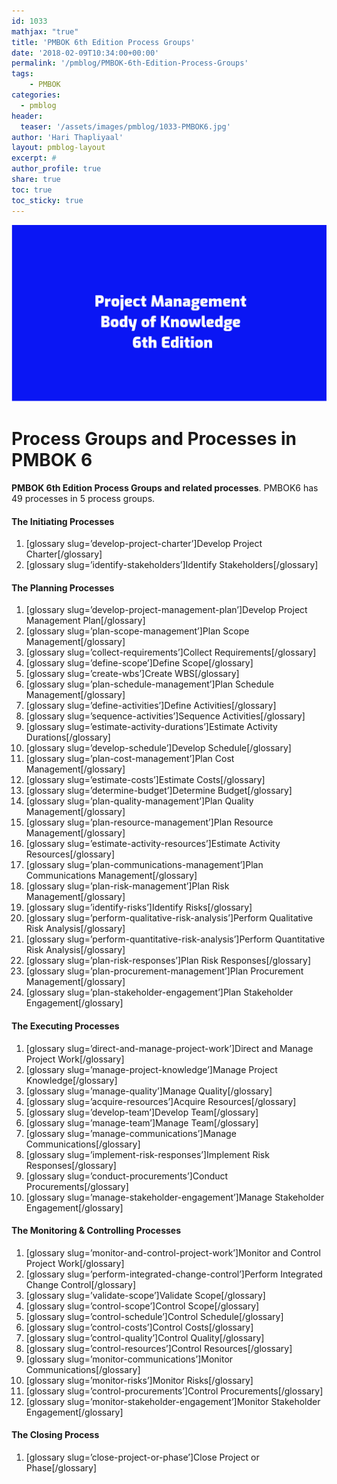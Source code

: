 ```yaml
---
id: 1033   
mathjax: "true"
title: 'PMBOK 6th Edition Process Groups'
date: '2018-02-09T10:34:00+00:00'
permalink: '/pmblog/PMBOK-6th-Edition-Process-Groups'
tags: 
    - PMBOK
categories:
  - pmblog
header:
  teaser: '/assets/images/pmblog/1033-PMBOK6.jpg'
author: 'Hari Thapliyaal'
layout: pmblog-layout 
excerpt: #
author_profile: true
share: true
toc: true   
toc_sticky: true
---
```

![](/assets/images/pmblog/1033-PMBOK6.jpg)   

# Process Groups and Processes in PMBOK 6

**PMBOK 6th Edition Process Groups and related processes**. PMBOK6 has 49 processes in 5 process groups.

#### **The Initiating Processes** 

1. \[glossary slug=’develop-project-charter’\]Develop Project Charter\[/glossary\]
2. \[glossary slug=’identify-stakeholders’\]Identify Stakeholders\[/glossary\]

#### **The Planning Process**es

1. \[glossary slug=’develop-project-management-plan’\]Develop Project Management Plan\[/glossary\]
2. \[glossary slug=’plan-scope-management’\]Plan Scope Management\[/glossary\]
3. \[glossary slug=’collect-requirements’\]Collect Requirements\[/glossary\]
4. \[glossary slug=’define-scope’\]Define Scope\[/glossary\]
5. \[glossary slug=’create-wbs’\]Create WBS\[/glossary\]
6. \[glossary slug=’plan-schedule-management’\]Plan Schedule Management\[/glossary\]
7. \[glossary slug=’define-activities’\]Define Activities\[/glossary\]
8. \[glossary slug=’sequence-activities’\]Sequence Activities\[/glossary\]
9. \[glossary slug=’estimate-activity-durations’\]Estimate Activity Durations\[/glossary\]
10. \[glossary slug=’develop-schedule’\]Develop Schedule\[/glossary\]
11. \[glossary slug=’plan-cost-management’\]Plan Cost Management\[/glossary\]
12. \[glossary slug=’estimate-costs’\]Estimate Costs\[/glossary\]
13. \[glossary slug=’determine-budget’\]Determine Budget\[/glossary\]
14. \[glossary slug=’plan-quality-management’\]Plan Quality Management\[/glossary\]
15. \[glossary slug=’plan-resource-management’\]Plan Resource Management\[/glossary\]
16. \[glossary slug=’estimate-activity-resources’\]Estimate Activity Resources\[/glossary\]
17. \[glossary slug=’plan-communications-management’\]Plan Communications Management\[/glossary\]
18. \[glossary slug=’plan-risk-management’\]Plan Risk Management\[/glossary\]
19. \[glossary slug=’identify-risks’\]Identify Risks\[/glossary\]
20. \[glossary slug=’perform-qualitative-risk-analysis’\]Perform Qualitative Risk Analysis\[/glossary\]
21. \[glossary slug=’perform-quantitative-risk-analysis’\]Perform Quantitative Risk Analysis\[/glossary\]
22. \[glossary slug=’plan-risk-responses’\]Plan Risk Responses\[/glossary\]
23. \[glossary slug=’plan-procurement-management’\]Plan Procurement Management\[/glossary\]
24. \[glossary slug=’plan-stakeholder-engagement’\]Plan Stakeholder Engagement\[/glossary\]

#### **The Executing Process**es

1. \[glossary slug=’direct-and-manage-project-work’\]Direct and Manage Project Work\[/glossary\]
2. \[glossary slug=’manage-project-knowledge’\]Manage Project Knowledge\[/glossary\]
3. \[glossary slug=’manage-quality’\]Manage Quality\[/glossary\]
4. \[glossary slug=’acquire-resources’\]Acquire Resources\[/glossary\]
5. \[glossary slug=’develop-team’\]Develop Team\[/glossary\]
6. \[glossary slug=’manage-team’\]Manage Team\[/glossary\]
7. \[glossary slug=’manage-communications’\]Manage Communications\[/glossary\]
8. \[glossary slug=’implement-risk-responses’\]Implement Risk Responses\[/glossary\]
9. \[glossary slug=’conduct-procurements’\]Conduct Procurements\[/glossary\]
10. \[glossary slug=’manage-stakeholder-engagement’\]Manage Stakeholder Engagement\[/glossary\]

#### The **Monitoring &amp; Controlling Processes**

1. \[glossary slug=’monitor-and-control-project-work’\]Monitor and Control Project Work\[/glossary\]
2. \[glossary slug=’perform-integrated-change-control’\]Perform Integrated Change Control\[/glossary\]
3. \[glossary slug=’validate-scope’\]Validate Scope\[/glossary\]
4. \[glossary slug=’control-scope’\]Control Scope\[/glossary\]
5. \[glossary slug=’control-schedule’\]Control Schedule\[/glossary\]
6. \[glossary slug=’control-costs’\]Control Costs\[/glossary\]
7. \[glossary slug=’control-quality’\]Control Quality\[/glossary\]
8. \[glossary slug=’control-resources’\]Control Resources\[/glossary\]
9. \[glossary slug=’monitor-communications’\]Monitor Communications\[/glossary\]
10. \[glossary slug=’monitor-risks’\]Monitor Risks\[/glossary\]
11. \[glossary slug=’control-procurements’\]Control Procurements\[/glossary\]
12. \[glossary slug=’monitor-stakeholder-engagement’\]Monitor Stakeholder Engagement\[/glossary\]

#### **The Closing Process**

1. \[glossary slug=’close-project-or-phase’\]Close Project or Phase\[/glossary\]